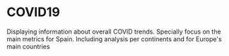 # COVID19
Displaying information about overall COVID trends.
Specially focus on the main metrics for Spain. Including analysis per continents and for Europe's main countries
